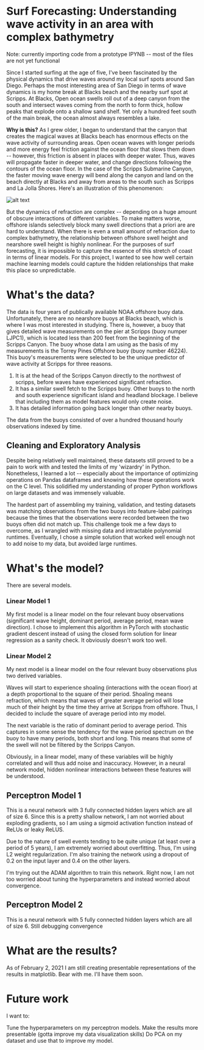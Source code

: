 # Surf Forecasting: Understanding wave activity in an area with complex bathymetry

Note: currently importing code from a prototype IPYNB -- most of the files are not yet functional

Since I started surfing at the age of five, I've been fascinated by the physical dynamics that drive waves around my local surf spots around San Diego. Perhaps the most interesting area of San Diego in terms of wave dynamics is my home break at Blacks beach and the nearby surf spot at Scripps. At Blacks, Open ocean swells roll out of a deep canyon from the south and intersect waves coming from the north to form thick, hollow peaks that explode onto a shallow sand shelf. Yet only a hundred feet south of the main break, the ocean almost always resembles a lake. 

**Why is this?** As I grew older, I began to understand that the canyon that creates the magical waves at Blacks beach has enormous effects on the wave activity of surrounding areas. Open ocean waves with longer periods and more energy feel friction against the ocean floor that slows them down -- however, this friction is absent in places with deeper water. Thus, waves will propagate faster in deeper water, and change directions following the contours of the ocean floor. In the case of the Scripps Submarine Canyon, the faster moving wave energy will bend along the canyon and land on the beach directly at Blacks and away from areas to the south such as Scripps and La Jolla Shores. Here's an illustration of this phenomenon:

![alt text](https://pv-lab.org/wp-content/uploads/2018/01/refdif.gif)


But the dynamics of refraction are complex -- depending on a huge amount of obscure interactions of different variables. To make matters worse, offshore islands selectively block many swell directions that a priori are are hard to understand. When there is even a small amount of refraction due to complex bathymetry, the relationship between offshore swell height and nearshore swell height is highly nonlinear. For the purposes of surf forecasting, it is impossible to capture the essence of this stretch of coast in terms of linear models. For this project, I wanted to see how well certain machine learning models could capture the hidden relationships that make this place so unpredictable.  

# What's the data? 

The data is four years of publically available NOAA offshore buoy data. Unfortunately, there are no nearshore buoys at Blacks beach, which is where I was most interested in studying. There is, however, a buoy that gives detailed wave measurements on the pier at Scripps (buoy numper LJPC1), which is located less than 200 feet from the beginning of the Scripps Canyon. The buoy whose data I am using as the basis of my measurements is the Torrey Pines Offshore buoy (buoy number 46224). This buoy's measurements were selected to be the unique predictor of wave activity at Scripps for three reasons.

  1. It is at the head of the Scripps Canyon directly to the northwest of scripps, before waves have experienced significant refraction.
  2. It has a similar swell fetch to the Scripps buoy. Other buoys to the north and south experience significant island and headland blockage. I believe that including them as model features would only create noise.
  3. It has detailed information going back longer than other nearby buoys. 
  
 The data from the buoys consisted of over a hundred thousand hourly observations indexed by time.
  
  
## Cleaning and Exploratory Analysis 

Despite being relatively well maintained, these datasets still proved to be a pain to work with and tested the limits of my 'wizardry' in Python. Nonetheless, I learned a lot -- especially about the importance of optimizing operations on Pandas dataframes and knowing how these operations work on the C level. This solidified my understanding of proper Python workflows on large datasets and was immensely valuable. 

The hardest part of assembling my training, validation, and testing datasets was matching observations from the two buoys into feature-label pairings because the times that the observations were recorded between the two buoys often did not match up. This challenge took me a few days to overcome, as I wrangled with missing data and intractable polynomial runtimes. Eventually, I chose a simple solution that worked well enough not to add noise to my data, but avoided large runtimes. 




# What's the model? 
There are several models. 

### Linear Model 1
My first model is a linear model on the four relevant buoy observations (significant wave height, dominant period, average period, mean wave direction). I chose to implement this algorithm in PyTorch with stochastic gradient descent instead of using the closed form solution for linear regression as a sanity check. It obviously doesn't work too well. 


### Linear Model 2
My next model is a linear model on the four relevant buoy observations plus two derived variables.

Waves will start to experience shoaling (interactions with the ocean floor) at a depth proportional to the square of their period. Shoaling means refraction, which means that waves of greater average period will lose much of their height by the time they arrive at Scripps from offshore. Thus, I decided to include the square of average period into my model.

The next variable is the ratio of dominant period to average period. This captures in some sense the tendency for the wave period spectrum on the buoy to have many periods, both short and long. This means that some of the swell will not be filtered by the Scripps Canyon. 

Obviously, in a linear model, many of these variables will be highly correlated and will thus add noise and inaccuracy. However, in a neural network model, hidden nonlinear interactions between these features will be understood.

## Perceptron Model 1
This is a neural network with 3 fully connected hidden layers which are all of size 6. Since this is a pretty shallow network, I am not worried about exploding gradients, so I am using a sigmoid activation function instead of ReLUs or leaky ReLUS.

Due to the nature of swell events tending to be quite unique (at least over a period of 5 years), I am extremely worried about overfitting. Thus, I'm using L2 weight regularization. I'm also training the network using a dropout of 0.2 on the input layer and 0.4 on the other layers. 

I'm trying out the ADAM algorithm to train this network. Right now, I am not too worried about tuning the hyperparameters and instead worried about convergence. 


## Perceptron Model 2
This is a neural network with 5 fully connected hidden layers which are all of size 6. Still debugging convergence


# What are the results? 

As of February 2, 2021 I am still creating presentable representations of the results in matplotlib. Bear with me. I'll have them soon.

# Future work

I want to:

Tune the hyperparameters on my perceptron models.
Make the results more presentable (gotta improve my data visualization skills)
Do PCA on my dataset and use that to improve my model.






